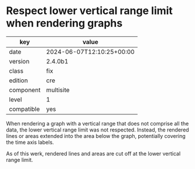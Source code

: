 [//]: # (werk v2)
# Respect lower vertical range limit when rendering graphs

key        | value
---------- | ---
date       | 2024-06-07T12:10:25+00:00
version    | 2.4.0b1
class      | fix
edition    | cre
component  | multisite
level      | 1
compatible | yes

When rendering a graph with a vertical range that does not comprise all the data, the lower vertical
range limit was not respected. Instead, the rendered lines or areas extended into the area below the
graph, potentially covering the time axis labels.

As of this werk, rendered lines and areas are cut off at the lower vertical range limit.

